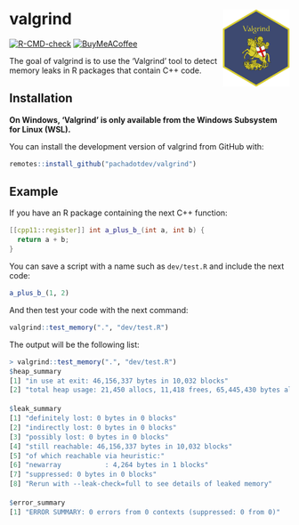 
<!-- README.md is generated from README.Rmd. Please edit that file -->

# valgrind <img src="man/figures/logo.svg" align="right" height="139" alt="" />

<!-- badges: start -->

[![R-CMD-check](https://github.com/pachadotdev/valgrind/actions/workflows/R-CMD-check.yaml/badge.svg)](https://github.com/pachadotdev/valgrind/actions/workflows/R-CMD-check.yaml)
[![BuyMeACoffee](https://raw.githubusercontent.com/pachadotdev/buymeacoffee-badges/main/bmc-donate-white.svg)](https://buymeacoffee.com/pacha)
<!-- badges: end -->

The goal of valgrind is to use the ‘Valgrind’ tool to detect memory
leaks in R packages that contain C++ code.

## Installation

**On Windows, ‘Valgrind’ is only available from the Windows Subsystem
for Linux (WSL).**

You can install the development version of valgrind from GitHub with:

``` r
remotes::install_github("pachadotdev/valgrind")
```

## Example

If you have an R package containing the next C++ function:

``` cpp
[[cpp11::register]] int a_plus_b_(int a, int b) {
  return a + b;
}
```

You can save a script with a name such as `dev/test.R` and include the
next code:

``` r
a_plus_b_(1, 2)
```

And then test your code with the next command:

``` r
valgrind::test_memory(".", "dev/test.R")  
```

The output will be the following list:

``` r
> valgrind::test_memory(".", "dev/test.R")  
$heap_summary
[1] "in use at exit: 46,156,337 bytes in 10,032 blocks"                        
[2] "total heap usage: 21,450 allocs, 11,418 frees, 65,445,430 bytes allocated"

$leak_summary
[1] "definitely lost: 0 bytes in 0 blocks"                        
[2] "indirectly lost: 0 bytes in 0 blocks"                        
[3] "possibly lost: 0 bytes in 0 blocks"                          
[4] "still reachable: 46,156,337 bytes in 10,032 blocks"          
[5] "of which reachable via heuristic:"                           
[6] "newarray           : 4,264 bytes in 1 blocks"                
[7] "suppressed: 0 bytes in 0 blocks"                             
[8] "Rerun with --leak-check=full to see details of leaked memory"

$error_summary
[1] "ERROR SUMMARY: 0 errors from 0 contexts (suppressed: 0 from 0)"
```
